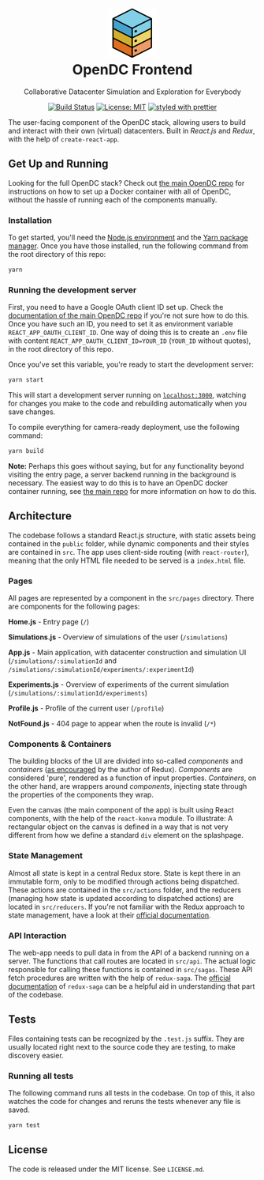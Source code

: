 <h1 align="center">
  <img src="../misc/artwork/logo.png" width="100" alt="OpenDC">
  <br>
  OpenDC Frontend
</h1>
<p align="center">
  Collaborative Datacenter Simulation and Exploration for Everybody
</p>

<p align="center">
  <a href="https://travis-ci.org/atlarge-research/opendc-frontend"><img src="https://travis-ci.org/atlarge-research/opendc-frontend.svg?branch=master" alt="Build Status"></a>
  <a href="https://opensource.org/licenses/MIT"><img src="https://img.shields.io/badge/License-MIT-yellow.svg" alt="License: MIT"></a>
  <a href="https://github.com/prettier/prettier"><img src="https://img.shields.io/badge/styled_with-prettier-ff69b4.svg" alt="styled with prettier"></a><br/>
</p>

The user-facing component of the OpenDC stack, allowing users to build and interact with their own (virtual) datacenters. Built in *React.js* and *Redux*, with the help of `create-react-app`.


## Get Up and Running

Looking for the full OpenDC stack? Check out [the main OpenDC repo](https://github.com/atlarge-research/opendc) for instructions on how to set up a Docker container with all of OpenDC, without the hassle of running each of the components manually.

### Installation

To get started, you'll need the [Node.js environment](https://nodejs.org) and the [Yarn package manager](https://yarnpkg.com). Once you have those installed, run the following command from the root directory of this repo:

```bash
yarn
```

### Running the development server

First, you need to have a Google OAuth client ID set up. Check the [documentation of the main OpenDC repo](https://github.com/atlarge-research/opendc) if you're not sure how to do this. Once you have such an ID, you need to set it as environment variable `REACT_APP_OAUTH_CLIENT_ID`. One way of doing this is to create an `.env` file with content `REACT_APP_OAUTH_CLIENT_ID=YOUR_ID` (`YOUR_ID` without quotes), in the root directory of this repo.

Once you've set this variable, you're ready to start the development server:

```bash
yarn start
```

This will start a development server running on [`localhost:3000`](http://localhost:3000), watching for changes you make to the code and rebuilding automatically when you save changes.

To compile everything for camera-ready deployment, use the following command:

```bash
yarn build
```

**Note:** Perhaps this goes without saying, but for any functionality beyond visiting the entry page, a server backend running in the background is necessary. The easiest way to do this is to have an OpenDC docker container running, see [the main repo](https://github.com/atlarge-research/opendc) for more information on how to do this.


## Architecture

The codebase follows a standard React.js structure, with static assets being contained in the `public` folder, while dynamic components and their styles are contained in `src`. The app uses client-side routing (with `react-router`), meaning that the only HTML file needed to be served is a `index.html` file.

### Pages

All pages are represented by a component in the `src/pages` directory. There are components for the following pages:

**Home.js** - Entry page (`/`)

**Simulations.js** - Overview of simulations of the user (`/simulations`)

**App.js** - Main application, with datacenter construction and simulation UI (`/simulations/:simulationId` and `/simulations/:simulationId/experiments/:experimentId`)

**Experiments.js** - Overview of experiments of the current simulation (`/simulations/:simulationId/experiments`)

**Profile.js** - Profile of the current user (`/profile`)

**NotFound.js** - 404 page to appear when the route is invalid (`/*`)

### Components & Containers

The building blocks of the UI are divided into so-called *components* and *containers* ([as encouraged](https://medium.com/@dan_abramov/smart-and-dumb-components-7ca2f9a7c7d0) by the author of Redux). *Components* are considered 'pure', rendered as a function of input properties. *Containers*, on the other hand, are wrappers around *components*, injecting state through the properties of the components they wrap.

Even the canvas (the main component of the app) is built using React components, with the help of the `react-konva` module. To illustrate: A rectangular object on the canvas is defined in a way that is not very different from how we define a standard `div` element on the splashpage.

### State Management

Almost all state is kept in a central Redux store. State is kept there in an immutable form, only to be modified through actions being dispatched. These actions are contained in the `src/actions` folder, and the reducers (managing how state is updated according to dispatched actions) are located in `src/reducers`. If you're not familiar with the Redux approach to state management, have a look at their [official documentation](http://redux.js.org/).

### API Interaction

The web-app needs to pull data in from the API of a backend running on a server. The functions that call routes are located in `src/api`. The actual logic responsible for calling these functions is contained in `src/sagas`. These API fetch procedures are written with the help of `redux-saga`. The [official documentation](https://redux-saga.js.org/) of `redux-saga` can be a helpful aid in understanding that part of the codebase.


## Tests

Files containing tests can be recognized by the `.test.js` suffix. They are usually located right next to the source code they are testing, to make discovery easier.

### Running all tests

The following command runs all tests in the codebase. On top of this, it also watches the code for changes and reruns the tests whenever any file is saved.

```bash
yarn test
```


## License

The code is released under the MIT license. See `LICENSE.md`.

